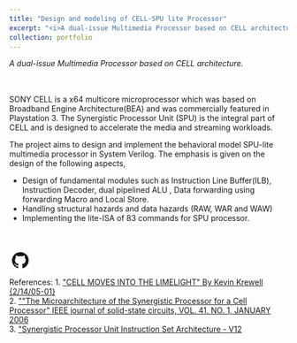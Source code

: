 ```yaml
---
title: "Design and modeling of CELL-SPU lite Processor"
excerpt: "<i>A dual-issue Multimedia Processor based on CELL architecture.</i><br/><img width ='500' src='/images/CELL_SPU.jpg'>"
collection: portfolio
---
```


<i>A dual-issue Multimedia Processor based on CELL architecture.</i><br/>  
<br/>

SONY CELL is a x64 multicore microprocessor which was based on Broadband Engine Architecture(BEA) and was commercially featured in Playstation 3. The Synergistic Processor Unit (SPU) is the integral part of CELL and is designed to accelerate the media and streaming workloads.

The project aims to design and implement the behavioral model SPU-lite multimedia processor in System Verilog.
The emphasis is given on the design of the following aspects,
   * Design of fundamental modules such as Instruction Line Buffer(ILB), Instruction Decoder, dual pipelined ALU , Data forwarding using forwarding Macro and Local Store.
   * Handling structural hazards and data hazards (RAW, WAR and WAW)
   * Implementing the lite-ISA of 83 commands for SPU processor.

<br/>
<br/>  
<span><a href='https://github.com/Karthik4293/Design-and-Implementation-of-CELL-SPU-lite-processor' target='_blank'><img style='float: left;' width = '40' src='/images/git.png'></a></span>
<br/>
<br/>
<br/>
References:  
1. <span style="color:blue"><a href='https://www.karthik4293.me/files/Cell_microarchitecture' target='_blank'>"CELL MOVES INTO THE LIMELIGHT" By Kevin Krewell {2/14/05-01}</a></span>  
<br/>
2. <span style="color:blue"><a href='https://www.karthik4293.com/files/Microarchitecture_of_SPU' target='_blank'>""The Microarchitecture of the Synergistic Processor
for a Cell Processor" IEEE journal of solid-state circuits, VOL. 41, NO. 1, JANUARY 2006</a></span>
<br/>
3. <span style="color:blue"><a href='https://www.karthik4293/files/SPU_ISA_v12' target='_blank'>"Synergistic Processor Unit Instruction Set Architecture - V12 </a></span>
